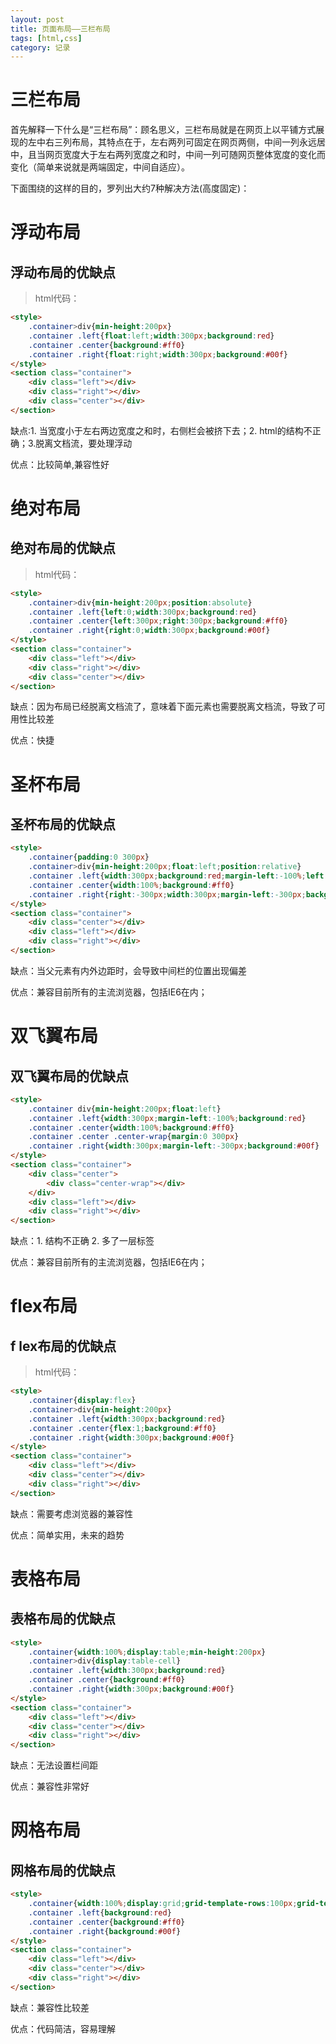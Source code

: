 ```yaml
---
layout: post
title: 页面布局——三栏布局
tags: [html,css]
category: 记录
---
```


# 三栏布局

首先解释一下什么是“三栏布局”：顾名思义，三栏布局就是在网页上以平铺方式展现的左中右三列布局，其特点在于，左右两列可固定在网页两侧，中间一列永远居中，且当网页宽度大于左右两列宽度之和时，中间一列可随网页整体宽度的变化而变化（简单来说就是两端固定，中间自适应）。

下面围绕的这样的目的，罗列出大约7种解决方法(高度固定)：


# 浮动布局
## 浮动布局的优缺点

>html代码：

```html
<style>
    .container>div{min-height:200px}
    .container .left{float:left;width:300px;background:red}
    .container .center{background:#ff0}
    .container .right{float:right;width:300px;background:#00f}
</style>
<section class="container">
    <div class="left"></div>
    <div class="right"></div>
    <div class="center"></div>
</section>
```  

缺点:1. 当宽度小于左右两边宽度之和时，右侧栏会被挤下去；2. html的结构不正确；3.脱离文档流，要处理浮动

优点：比较简单,兼容性好


#    绝对布局
##    绝对布局的优缺点

>html代码：

```html
<style>
    .container>div{min-height:200px;position:absolute}
    .container .left{left:0;width:300px;background:red}
    .container .center{left:300px;right:300px;background:#ff0}
    .container .right{right:0;width:300px;background:#00f}
</style>
<section class="container">
    <div class="left"></div>
    <div class="right"></div>
    <div class="center"></div>
</section>
```  

缺点：因为布局已经脱离文档流了，意味着下面元素也需要脱离文档流，导致了可用性比较差

优点：快捷


#   圣杯布局
##   圣杯布局的优缺点

```html
<style>
    .container{padding:0 300px}
    .container>div{min-height:200px;float:left;position:relative}
    .container .left{width:300px;background:red;margin-left:-100%;left:-300px}
    .container .center{width:100%;background:#ff0}
    .container .right{right:-300px;width:300px;margin-left:-300px;background:#00f}
</style>
<section class="container">
    <div class="center"></div>
    <div class="left"></div>
    <div class="right"></div>
</section>
```  

缺点：当父元素有内外边距时，会导致中间栏的位置出现偏差

优点：兼容目前所有的主流浏览器，包括IE6在内；


#  双飞翼布局
##  双飞翼布局的优缺点

```html
<style>
    .container div{min-height:200px;float:left}
    .container .left{width:300px;margin-left:-100%;background:red}
    .container .center{width:100%;background:#ff0}
    .container .center .center-wrap{margin:0 300px}
    .container .right{width:300px;margin-left:-300px;background:#00f}
</style>
<section class="container">
    <div class="center">
        <div class="center-wrap"></div>
    </div>
    <div class="left"></div>
    <div class="right"></div>
</section>
```  

缺点：1. 结构不正确 2. 多了一层标签

优点：兼容目前所有的主流浏览器，包括IE6在内；



# flex布局
## f lex布局的优缺点

>html代码：

```html
<style>
    .container{display:flex}
    .container>div{min-height:200px}
    .container .left{width:300px;background:red}
    .container .center{flex:1;background:#ff0}
    .container .right{width:300px;background:#00f}
</style>
<section class="container">
    <div class="left"></div>
    <div class="center"></div>
    <div class="right"></div>
</section>
```  

缺点：需要考虑浏览器的兼容性

优点：简单实用，未来的趋势


# 表格布局
## 表格布局的优缺点

```html
<style>
    .container{width:100%;display:table;min-height:200px}
    .container>div{display:table-cell}
    .container .left{width:300px;background:red}
    .container .center{background:#ff0}
    .container .right{width:300px;background:#00f}
</style>
<section class="container">
    <div class="left"></div>
    <div class="center"></div>
    <div class="right"></div>
</section>
```  

缺点：无法设置栏间距

优点：兼容性非常好


# 网格布局
## 网格布局的优缺点

```html
<style>
    .container{width:100%;display:grid;grid-template-rows:100px;grid-template-columns:300px auto 300px}
    .container .left{background:red}
    .container .center{background:#ff0}
    .container .right{background:#00f}
</style>
<section class="container">
    <div class="left"></div>
    <div class="center"></div>
    <div class="right"></div>
</section>
```

缺点：兼容性比较差

优点：代码简洁，容易理解

